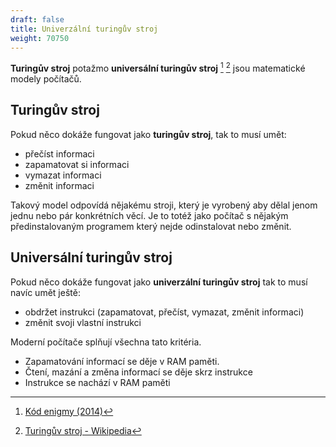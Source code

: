 ```yaml
---
draft: false
title: Univerzální turingův stroj
weight: 70750
---
```


**Turingův stroj** potažmo **universální turingův stroj** [^t] [^p] jsou matematické modely počítačů.

## Turingův stroj

Pokud něco dokáže fungovat jako **turingův stroj**, tak to musí umět:
- přečíst informaci
- zapamatovat si informaci
- vymazat informaci
- změnit informaci

Takový model odpovídá nějakému stroji, který je vyrobený aby dělal jenom jednu nebo pár konkrétních věcí. Je to totéž jako počítač s nějakým předinstalovaným programem který nejde odinstalovat nebo změnit.

## Universální turingův stroj

Pokud něco dokáže fungovat jako **univerzální turingův stroj** tak to musí navíc umět ještě:
- obdržet instrukci (zapamatovat, přečíst, vymazat, změnit informaci)
- změnit svoji vlastní instrukci

Moderní počítače splňují všechna tato kritéria. 
- Zapamatování informací se děje v RAM paměti. 
- Čtení, mazání a změna informací se děje skrz instrukce
- Instrukce se nachází v RAM paměti

[^t]: [Kód enigmy (2014)](https://www.csfd.cz/film/283747-kod-enigmy/prehled/)
[^p]: [Turingův stroj - Wikipedia](https://cs.wikipedia.org/wiki/Turing%C5%AFv_stroj)